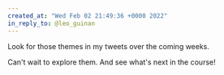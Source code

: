 ```yaml
---
created_at: "Wed Feb 02 21:49:36 +0000 2022"
in_reply_to: @leo_guinan
---
```


Look for those themes in my tweets over the coming weeks. 

Can't wait to explore them. And see what's next in the course!